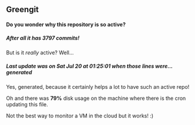 ## Greengit

#### Do you wonder why this repository is so active?

##### After all it has 3797 commits!

But is it *really* active? Well...

##### Last update was on Sat Jul 20 at 01:25:01 when those lines were... generated

Yes, generated, because it certainly helps a lot to have such an active repo!

Oh and there was **79%** disk usage on the machine
where there is the cron updating this file.

Not the best way to monitor a VM in the cloud but it works! :)
